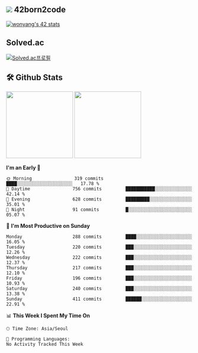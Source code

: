 
## <img src="https://img.shields.io/badge/-000000?style=flat&logo=42&logoColor=white"> 42born2code
[![wonyang's 42 stats](https://badge42.vercel.app/api/v2/cl5nhe5b6007809kydha7ht42/stats?cursusId=21&coalitionId=88)](https://profile.intra.42.fr/users/wonyang)

## Solved.ac
[![Solved.ac프로필](http://mazassumnida.wtf/api/v2/generate_badge?boj=bennyws)](https://solved.ac/bennyws)

## 🛠️ Github Stats
<p>
  <img height="180em" src="https://github-readme-stats-veggie-garden.vercel.app/api?username=gemstoneyang&show_icons=true&include_all_commits=true&bg_color=30,e96443,904e95&title_color=fff&text_color=fff">
  <img height="180em" src="https://github-readme-stats-veggie-garden.vercel.app/api/top-langs/?username=gemstoneyang&layout=compact&bg_color=30,e96443,904e95&title_color=fff&text_color=fff">
</p>

<!--START_SECTION:waka-->
**I'm an Early 🐤** 

```text
🌞 Morning                319 commits         ████░░░░░░░░░░░░░░░░░░░░░   17.78 % 
🌆 Daytime                756 commits         ███████████░░░░░░░░░░░░░░   42.14 % 
🌃 Evening                628 commits         █████████░░░░░░░░░░░░░░░░   35.01 % 
🌙 Night                  91 commits          █░░░░░░░░░░░░░░░░░░░░░░░░   05.07 % 
```
📅 **I'm Most Productive on Sunday** 

```text
Monday                   288 commits         ████░░░░░░░░░░░░░░░░░░░░░   16.05 % 
Tuesday                  220 commits         ███░░░░░░░░░░░░░░░░░░░░░░   12.26 % 
Wednesday                222 commits         ███░░░░░░░░░░░░░░░░░░░░░░   12.37 % 
Thursday                 217 commits         ███░░░░░░░░░░░░░░░░░░░░░░   12.10 % 
Friday                   196 commits         ███░░░░░░░░░░░░░░░░░░░░░░   10.93 % 
Saturday                 240 commits         ███░░░░░░░░░░░░░░░░░░░░░░   13.38 % 
Sunday                   411 commits         ██████░░░░░░░░░░░░░░░░░░░   22.91 % 
```


📊 **This Week I Spent My Time On** 

```text
🕑︎ Time Zone: Asia/Seoul

💬 Programming Languages: 
No Activity Tracked This Week
```


<!--END_SECTION:waka-->
